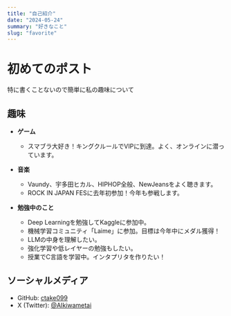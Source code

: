 ```yaml
---
title: "自己紹介"
date: "2024-05-24"
summary: "好きなこと"
slug: "favorite"
---
```


# 初めてのポスト

特に書くことないので簡単に私の趣味について

## 趣味

- **ゲーム**
  - スマブラ大好き！キングクルールでVIPに到達。よく、オンラインに潜っています。

- **音楽**
  - Vaundy、宇多田ヒカル、HIPHOP全般、NewJeansをよく聴きます。
  - ROCK IN JAPAN FESに去年初参加！今年も参戦します。

- **勉強中のこと**
  - Deep Learningを勉強してKaggleに参加中。
  - 機械学習コミュニティ「Laime」に参加。目標は今年中にメダル獲得！
  - LLMの中身を理解したい。
  - 強化学習や低レイヤーの勉強もしたい。
  - 授業でC言語を学習中。インタプリタを作りたい！

## ソーシャルメディア

- GitHub: [ctake099](https://github.com/ctake099)
- X (Twitter): [@AIkiwametai](https://x.com/AIkiwametai)